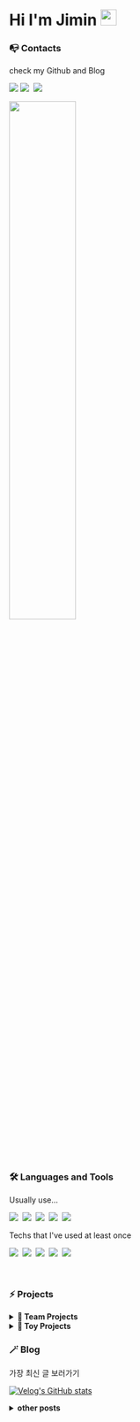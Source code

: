 <h1 id="title">Hi I'm Jimin <img src="https://github.com/sciencepal/sciencepal/blob/master/assets/Hi.gif" width="29px"> </h1>

<h3 >📭 Contacts</h3>
<p> check my Github and Blog</p>
<p>
 <a href="https://hits.seeyoufarm.com"><img src="https://hits.seeyoufarm.com/api/count/incr/badge.svg?url=https%3A%2F%2Fgithub.com%2Fejaman&count_bg=%23000000&title_bg=%23000000&icon=github.svg&icon_color=%23FFFFFF&title=Github&edge_flat=true"/></a>
  <a href="https://velog.io/@zaman17"><img src="https://img.shields.io/badge/Tech%20Blog-11B48A?style=flat-square&logo=Vimeo&logoColor=white&link=https://velog.io/@zaman17"/></a>&nbsp
   <a href="mailto:leegm17@naver.com"><img src="https://img.shields.io/badge/Gmail-d14836?style=flat-square&logo=Gmail&logoColor=white&link=leegm1798@naver.com"/></a>
</p>
 <img width="49%" src="https://github-readme-stats.vercel.app/api?username=ejaman&show_icons=true&theme=gotham">
<br>

<h3 >🛠 Languages and Tools</h3>
<div>
  
 <p> Usually use...  </p>
 <p>
  <img src="https://img.shields.io/badge/Javascript-ffb13b?style=flat-square&logo=javascript&logoColor=white"/></a>&nbsp 
  <img src="https://img.shields.io/badge/Typescript-3178C6?style=flat-square&logo=typescript&logoColor=white"/></a>&nbsp 
  <img src="https://img.shields.io/badge/React-61DAFB?style=flat-square&logo=react&logoColor=white"/></a>&nbsp 
  <img src="https://img.shields.io/badge/HTML-E34F26?style=flat-square&logo=html5&logoColor=white"/></a>&nbsp 
  <img src="https://img.shields.io/badge/css-1572B6?style=flat-square&logo=css3&logoColor=white"/></a>&nbsp 
 </p>

 <p > Techs that I've used at least once </p>
 <p >
  <img src="https://img.shields.io/badge/Next.js-000000?style=flat-square&logo=Next.js&logoColor=white"/></a>&nbsp 
  <img src="https://img.shields.io/badge/Three.js-000000?style=flat-square&logo=Three.js&logoColor=white"/></a>&nbsp 
  <img src="https://img.shields.io/badge/Python-3766AB?style=flat-square&logo=Python&logoColor=white"/></a>&nbsp 
  <img src="https://img.shields.io/badge/Django-092E20?style=flat-square&logo=Django&logoColor=white"/></a>&nbsp 
  <img src="https://img.shields.io/badge/Mysql-E6B91E?style=flat-square&logo=MySql&logoColor=white"/></a>&nbsp 
 </p>
</div>

<br>

<div display="flex">
 <h3>⚡ Projects</h3>
  <details>	
    <summary><b>🤝 Team Projects</b></summary>
    <ul>
     <li><a href="https://github.com/gift-mbti/gift-mbti"><b>
       🚀 Gift MBTI</b></a><br/>첫 next 프로젝트!(진행중)
     </li>
      <li><a href="https://github.com/PetDoctor/PetDoctor"><b>
       🚀 Pet Doctor</b></a><br/>엘리스 SW 엔지니어링 2번째 프로젝트 리팩토링
     </li>
     <li><a href="https://github.com/Elice-SW-2-Team14/Animal-Hospital"><b>
       🚀  Animal Hospital</b></a><br/>엘리스 SW 엔지니어링 2번째 프로젝트
     </li>
       <li><a href="https://github.com/ejaman/v36-geckos-team-12"><b>
       🚀  Virtual Postcard</b></a><br/> Chingu project
     </li>
    </ul>
  </details>
  <details>	
    <summary><b>🚂 Toy Projects</b></summary>
      <ul>
       <li><a href="https://github.com/ejaman/next_toy_project"><b>
        ✨ Doogle </b></a>(진행중)
       </li>
       <li><a href="https://github.com/ejaman/wanted-pre-onboarding-challenge-fe-1"><b>
        ✨  TODO List</b></a><br/>원티드 온보딩 챌린지
       </li>
       <li><a href="https://github.com/ejaman/scheduler"><b>
         ✨  Scheduler</b></a><br/> React로 만든 다이어리!
       </li>
       <li><a href="https://github.com/ejaman/findWally"><b>
         ✨ Find Wally</b></a><br/>월리를 찾아라!
       </li>
    </ul>
   </details>


 <h3 >🪄 Blog </h3>
 <p>가장 최신 글 보러가기<p>

 [![Velog's GitHub stats](https://velog-readme-stats.vercel.app/api?name=zaman17&color=dark)](https://velog.io/@zaman17)
 <details>	
   <summary><b>other posts</b></summary>
   <br/>
 <ul>
   <li><a href="https://velog.io/@zaman17/series/Javascript-Basics"><b>
     ✨ Jvascript Basics</b></a><br/>자바스크립트 개념을 공부하고 기록
   </li>
    <li><a href="https://velog.io/@zaman17/series/Theories"><b>
     ✨  Theories</b></a><br/>Web 지식을 공부하고 기록
   </li>
   <li><a href="https://velog.io/@zaman17/series/Toy-Projects"><b>
     ✨  Toy Projects</b></a><br/>토이 프로젝트 회고록 & 코드 정리
   </li>
 </ul>
  </details>
</div>

  



